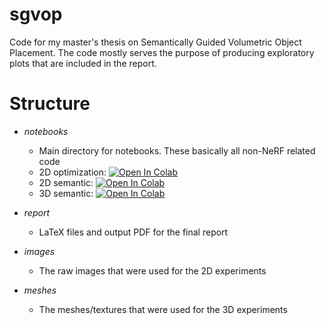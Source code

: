 # sgvop
Code for my master's thesis on Semantically Guided Volumetric Object Placement. The code mostly serves the purpose of producing exploratory plots that are included in the report.

# Structure
* _notebooks_
    * Main directory for notebooks. These basically all non-NeRF related code
    * 2D optimization: [![Open In Colab](https://colab.research.google.com/assets/colab-badge.svg)](https://colab.research.google.com/github/lucasalexsorensen/sgvop/blob/master/notebooks/2D_optimization.ipynb)
    * 2D semantic: [![Open In Colab](https://colab.research.google.com/assets/colab-badge.svg)](https://colab.research.google.com/github/lucasalexsorensen/sgvop/blob/master/notebooks/2D_semantic.ipynb)
    * 3D semantic: [![Open In Colab](https://colab.research.google.com/assets/colab-badge.svg)](https://colab.research.google.com/github/lucasalexsorensen/sgvop/blob/master/notebooks/3D_semantic.ipynb)

* _report_
    * LaTeX files and output PDF for the final report
* _images_
    * The raw images that were used for the 2D experiments
* _meshes_
    * The meshes/textures that were used for the 3D experiments
